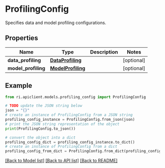 # ProfilingConfig

Specifies data and model profiling configurations.

## Properties

Name | Type | Description | Notes
------------ | ------------- | ------------- | -------------
**data_profiling** | [**DataProfiling**](DataProfiling.md) |  | [optional] 
**model_profiling** | [**ModelProfiling**](ModelProfiling.md) |  | [optional] 

## Example

```python
from ri.apiclient.models.profiling_config import ProfilingConfig

# TODO update the JSON string below
json = "{}"
# create an instance of ProfilingConfig from a JSON string
profiling_config_instance = ProfilingConfig.from_json(json)
# print the JSON string representation of the object
print(ProfilingConfig.to_json())

# convert the object into a dict
profiling_config_dict = profiling_config_instance.to_dict()
# create an instance of ProfilingConfig from a dict
profiling_config_from_dict = ProfilingConfig.from_dict(profiling_config_dict)
```
[[Back to Model list]](../README.md#documentation-for-models) [[Back to API list]](../README.md#documentation-for-api-endpoints) [[Back to README]](../README.md)

